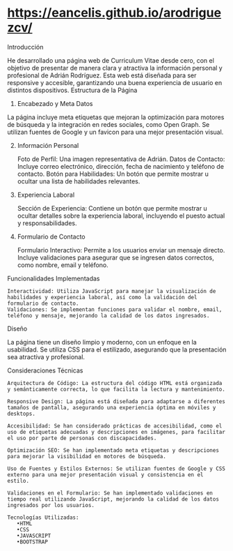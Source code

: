 # https://eancelis.github.io/arodriguezcv/

Introducción

He desarrollado una página web de Curriculum Vitae desde cero, con el objetivo de presentar de manera clara y atractiva la información personal y profesional de Adrián Rodríguez. Esta web está diseñada para ser responsive y accesible, garantizando una buena experiencia de usuario en distintos dispositivos.
Estructura de la Página
1. Encabezado y Meta Datos

La página incluye meta etiquetas que mejoran la optimización para motores de búsqueda y la integración en redes sociales, como Open Graph. Se utilizan fuentes de Google y un favicon para una mejor presentación visual.

2. Información Personal

    Foto de Perfil: Una imagen representativa de Adrián.
    Datos de Contacto: Incluye correo electrónico, dirección, fecha de nacimiento y teléfono de contacto.
    Botón para Habilidades: Un botón que permite mostrar u ocultar una lista de habilidades relevantes.

3. Experiencia Laboral

    Sección de Experiencia: Contiene un botón que permite mostrar u ocultar detalles sobre la experiencia laboral, incluyendo el puesto actual y responsabilidades.

4. Formulario de Contacto

    Formulario Interactivo: Permite a los usuarios enviar un mensaje directo. Incluye validaciones para asegurar que se ingresen datos correctos, como nombre, email y teléfono.

Funcionalidades Implementadas

    Interactividad: Utiliza JavaScript para manejar la visualización de habilidades y experiencia laboral, así como la validación del formulario de contacto.
    Validaciones: Se implementan funciones para validar el nombre, email, teléfono y mensaje, mejorando la calidad de los datos ingresados.

Diseño

La página tiene un diseño limpio y moderno, con un enfoque en la usabilidad. Se utiliza CSS para el estilizado, asegurando que la presentación sea atractiva y profesional.

Consideraciones Técnicas

    Arquitectura de Código: La estructura del código HTML está organizada y semánticamente correcta, lo que facilita la lectura y mantenimiento.
    
    Responsive Design: La página está diseñada para adaptarse a diferentes tamaños de pantalla, asegurando una experiencia óptima en móviles y desktops.
    
    Accesibilidad: Se han considerado prácticas de accesibilidad, como el uso de etiquetas adecuadas y descripciones en imágenes, para facilitar el uso por parte de personas con discapacidades.
    
    Optimización SEO: Se han implementado meta etiquetas y descripciones para mejorar la visibilidad en motores de búsqueda.
    
    Uso de Fuentes y Estilos Externos: Se utilizan fuentes de Google y CSS externo para una mejor presentación visual y consistencia en el estilo.
    
    Validaciones en el Formulario: Se han implementado validaciones en tiempo real utilizando JavaScript, mejorando la calidad de los datos ingresados por los usuarios.

    Tecnologías Utilizadas:
       •HTML
       •CSS
       •JAVASCRIPT
       •BOOTSTRAP
       

